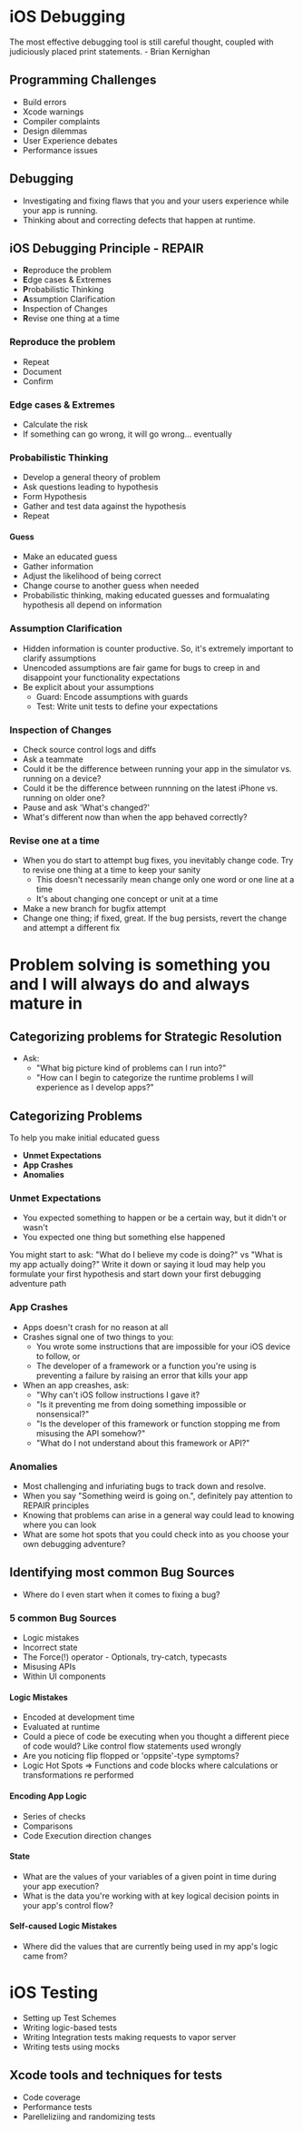 # iOS Debugging

The most effective debugging tool is still careful thought, coupled with judiciously placed print statements. - Brian Kernighan

 ## Programming Challenges
 - Build errors
 - Xcode warnings
 - Compiler complaints
 - Design dilemmas
 - User Experience debates
 - Performance issues
 
 ## Debugging
 - Investigating and fixing flaws that you and your users experience while your app is running.
 - Thinking about and correcting defects that happen at runtime.
 
 ## iOS Debugging Principle - REPAIR
 - **R**eproduce the problem
 - **E**dge cases & Extremes
 - **P**robabilistic Thinking
 - **A**ssumption Clarification 
 - **I**nspection of Changes
 - **R**evise one thing at a time
 
 ### Reproduce the problem
 - Repeat 
 - Document 
 - Confirm
 
 ### Edge cases & Extremes
 - Calculate the risk
 - If something can go wrong, it will go wrong... eventually
 
 ### Probabilistic Thinking
 - Develop a general theory of problem
 - Ask questions leading to hypothesis
 - Form Hypothesis
 - Gather and test data against the hypothesis
 - Repeat
 
 #### Guess
 - Make an educated guess
 - Gather information
 - Adjust the likelihood of being correct
 - Change course to another guess when needed
 - Probabilistic thinking, making educated guesses and formualating hypothesis all depend on information
 
 ### Assumption Clarification
 - Hidden information is counter productive. So, it's extremely important to clarify assumptions
 - Unencoded assumptions are fair game for bugs to creep in and disappoint your functionality expectations
 - Be explicit about your assumptions
   * Guard: Encode assumptions with guards
   * Test: Write unit tests to define your expectations
 
 ### Inspection of Changes
 - Check source control logs and diffs
 - Ask a teammate
 - Could it be the difference between running your app in the simulator vs. running on a device?
 - Could it be the difference between runnning on the latest iPhone vs. running on older one?
 - Pause and ask 'What's changed?'
 - What's different now than when the app behaved correctly?
 
 ### Revise one at a time
 - When you do start to attempt bug fixes, you inevitably change code. Try to revise one thing at a time to keep your sanity
   * This doesn't necessarily mean change only one word or one line at a time
   * It's about changing one concept or unit at a time
 - Make a new branch for bugfix attempt
 - Change one thing; if fixed, great. If the bug persists, revert the change and attempt a different fix
 
 # Problem solving is something you and I will always do and always mature in
 
 ## Categorizing problems for Strategic Resolution
 - Ask:
   * "What big picture kind of problems can I run into?"
   * "How can I begin to categorize the runtime problems I will experience as I develop apps?"
 
 ## Categorizing Problems
 To help you make initial educated guess
 
 - **Unmet Expectations**
 - **App Crashes**
 - **Anomalies**
 
 ### Unmet Expectations
 - You expected something to happen or be a certain way, but it didn't or wasn't
 - You expected one thing but something else happened
 
 You might start to ask:
    "What do I believe my code is doing?" vs "What is my app actually doing?"
 Write it down or saying it loud may help you formulate your first hypothesis and start down your first debugging adventure path
 
 ### App Crashes
 - Apps doesn't crash for no reason at all
 - Crashes signal one of two things to you: 
   * You wrote some instructions that are impossible for your iOS device to follow, or
   * The developer of a framework or a function you're using is preventing a failure by raising an error that kills your app
 - When an app creashes, ask:
   * "Why can't iOS follow instructions I gave it?
   * "Is it preventing me from doing something impossible or nonsensical?"
   * "Is the developer of this framework or function stopping me from misusing the API somehow?"
   * "What do I not understand about this framework or API?"
  
 ### Anomalies
 - Most challenging and infuriating bugs to track down and resolve.
 - When you say "Something weird is going on.", definitely pay attention to REPAIR principles
 - Knowing that problems can arise in a general way could lead to knowing where you can look
 - What are some hot spots that you could check into as you choose your own debugging adventure?
 
 ## Identifying most common Bug Sources
 - Where do I even start when it comes to fixing a bug?
 
 ### 5 common Bug Sources
 - Logic mistakes
 - Incorrect state
 - The Force(!) operator - Optionals, try-catch, typecasts
 - Misusing APIs
 - Within UI components
 
 #### Logic Mistakes
 - Encoded at development time 
 - Evaluated at runtime
 - Could a piece of code be executing when you thought a different piece of code would? Like control flow statements used wrongly
 - Are you noticing flip flopped or 'oppsite'-type symptoms?
 - Logic Hot Spots => Functions and code blocks where calculations or transformations re performed
 
 #### Encoding App Logic
 - Series of checks
 - Comparisons
 - Code Execution direction changes
 
 #### State
 - What are the values of your variables of a given point in time during your app execution?
 - What is the data you're working with at key logical decision points in your app's control flow?
 
 #### Self-caused Logic Mistakes
 - Where did the values that are currently being used in my app's logic came from?


# iOS Testing
- Setting up Test Schemes
- Writing logic-based tests
- Writing Integration tests making requests to vapor server
- Writing tests using mocks

## Xcode tools and techniques for tests
- Code coverage
- Performance tests
- Parelleliziing and randomizing tests
